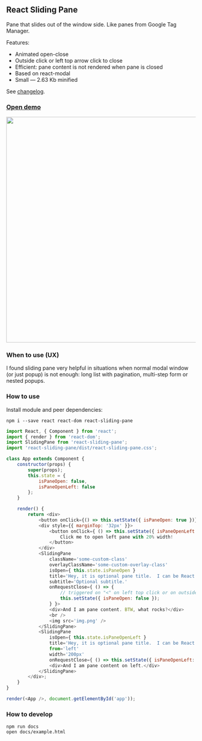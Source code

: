## React Sliding Pane
Pane that slides out of the window side. Like panes from Google Tag Manager.

Features:
 * Animated open-close
 * Outside click or left top arrow click to close
 * Efficient: pane content is not rendered when pane is closed
 * Based on react-modal
 * Small — 2.63 Kb minified

See [changelog](https://dimitrydushkin.github.io/sliding-pane/CHANGELOG.md).

### [Open demo](https://dimitrydushkin.github.io/sliding-pane/example.html)
<img src='https://raw.githubusercontent.com/DimitryDushkin/sliding-pane/master/docs/react-sliding-pane-screenshot.png' width='600' />

### When to use (UX)
I found sliding pane very helpful in situations when normal modal window (or just popup) is not enough: long list with pagination, multi-step form or nested popups.

### How to use
Install module and peer dependencies:

`npm i --save react react-dom react-sliding-pane`

```js
import React, { Component } from 'react';
import { render } from 'react-dom';
import SlidingPane from 'react-sliding-pane';
import 'react-sliding-pane/dist/react-sliding-pane.css';

class App extends Component {
    constructor(props) {
        super(props);
        this.state = {
            isPaneOpen: false,
            isPaneOpenLeft: false
        };
    }

    render() {
        return <div>
            <button onClick={() => this.setState({ isPaneOpen: true })}>Click me to open right pane!</button>
            <div style={{ marginTop: '32px' }}>
                <button onClick={ () => this.setState({ isPaneOpenLeft: true }) }>
                    Click me to open left pane with 20% width!
                </button>
            </div>
            <SlidingPane
                className='some-custom-class'
                overlayClassName='some-custom-overlay-class'
                isOpen={ this.state.isPaneOpen }
                title='Hey, it is optional pane title.  I can be React component too.'
                subtitle='Optional subtitle.'
                onRequestClose={ () => {
                    // triggered on "<" on left top click or on outside click
                    this.setState({ isPaneOpen: false });
                } }>
                <div>And I am pane content. BTW, what rocks?</div>
                <br />
                <img src='img.png' />
            </SlidingPane>
            <SlidingPane
                isOpen={ this.state.isPaneOpenLeft }
                title='Hey, it is optional pane title.  I can be React component too.'
                from='left'
                width='200px'
                onRequestClose={ () => this.setState({ isPaneOpenLeft: false }) }>
                <div>And I am pane content on left.</div>
            </SlidingPane>
        </div>;
    }
}

render(<App />, document.getElementById('app'));

```

### How to develop
```
npm run docs
open docs/example.html
```
